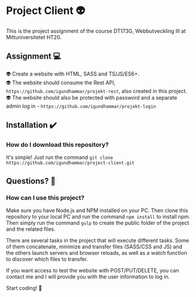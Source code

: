 # Project Client 👽
This is the project assignment of the course DT173G, Webbutveckling III at Mittuniversitetet HT20.


## Assignment 💻
👽 Create a website with HTML, SASS and TS/JS/ES6+.\
👽 The website should consume the Rest API, `https://github.com/igundhammar/projekt-rest`, also created in this project.\
👽 The website should also be protected with password and a separate admin log in - `https://github.com/igundhammar/projekt-login`


## Installation ✔️

### How do I download this repository?
It's simple! Just run the command `git clone https://github.com/igundhammar/project-client.git`

## Questions? 🤔
### How can I use this project?
Make sure you have Node.js and NPM installed on your PC.
Then clone this repository to your local PC and run the command `npm install` to install npm.
Then simply run the command `gulp` to create the public folder of the project and the related files.

There are several tasks in the project that will execute different tasks. Some of them concatenate, minimize and transfer files (SASS/CSS and JS)
and the others launch servers and browser reloads, as well as a watch function to discover which files to transfer.

If you want access to test the website with POST/PUT/DELETE, you can contact me and I will provide you with the user information to log in.

Start coding! 🙂



